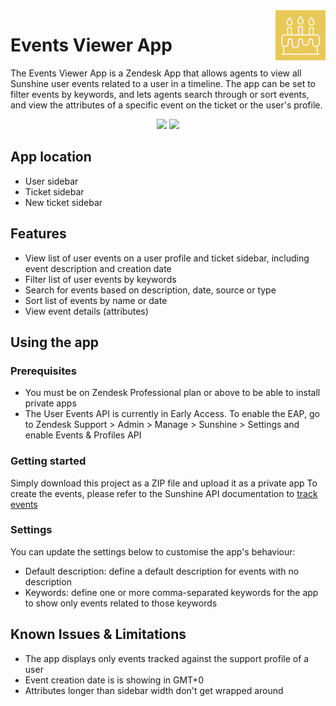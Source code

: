 <img src="./assets/logo.png" align="right" title="CTI app logo" alt="App Logo" width="80px" height="80px" align="left">

# Events Viewer App

The Events Viewer App is a Zendesk App that allows agents to view all Sunshine user events related to a user in a timeline. The app can be set to filter events by keywords, and lets agents search through or sort events, and view the attributes of a specific event on the ticket or the user's profile.


<p align="center">
    <img src="https://cl.ly/e39dfbb6661a/Screen%252520Recording%2525202019-06-26%252520at%25252009.58%252520am.gif" width="600px">
    <img src="https://cl.ly/96e1d10c305b/download/Screen%252520Recording%2525202019-06-26%252520at%25252009.59%252520am.gif" width="250px">
</p>

## App location

* User sidebar
* Ticket sidebar
* New ticket sidebar

## Features

* View list of user events on a user profile and ticket sidebar, including event description and creation date
* Filter list of user events by keywords
* Search for events based on description, date, source or type
* Sort list of events by name or date
* View event details (attributes)

## Using the app

### Prerequisites

* You must be on Zendesk Professional plan or above to be able to install private apps
* The User Events API is currently in Early Access. To enable the EAP, go to Zendesk Support > Admin > Manage > Sunshine > Settings and enable Events & Profiles API

### Getting started

Simply download this project as a ZIP file and upload it as a private app
To create the events, please refer to the Sunshine API documentation to [track events](https://developer.zendesk.com/rest_api/docs/sunshine/events#track-event)

### Settings
You can update the settings below to customise the app's behaviour: 

* Default description: define a default description for events with no description
* Keywords: define one or more comma-separated keywords for the app to show only events related to those keywords

## Known Issues & Limitations

* The app displays only events tracked against the support profile of a user
* Event creation date is is showing in GMT+0
* Attributes longer than sidebar width don't get wrapped around
